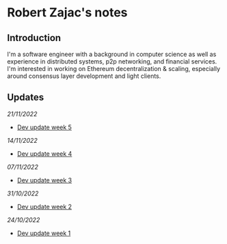# Robert Zajac's notes

## Introduction
I'm a software engineer with a background in computer science as well as experience in distributed systems, p2p networking, and financial services. I'm interested in working on Ethereum decentralization & scaling, especially around consensus layer development and light clients.

## Updates

*21/11/2022*

- [Dev update week 5](https://hackmd.io/@robzajac/S1lQKgYLi)

*14/11/2022*

- [Dev update week 4](https://hackmd.io/@robzajac/HJ8Pg0yIs)

*07/11/2022*

- [Dev update week 3](https://hackmd.io/@robzajac/BypAM9LSi)

*31/10/2022*

- [Dev update week 2](https://hackmd.io/@robzajac/ByP9pGpEi)

*24/10/2022*

- [Dev update week 1](https://hackmd.io/@robzajac/Hyj2DkV4j)
